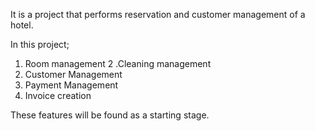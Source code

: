 
It is a project that performs reservation and customer management of a hotel.

In this project;
1. Room management
2 .Cleaning management
3. Customer Management
4. Payment Management
5. Invoice creation

These features will be found as a starting stage.
